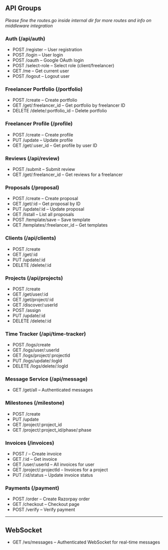 ##  API Groups
*Please fine the routes.go inside internal dir for more routes and info on middleware integration*

###  Auth (/api/auth)
- POST /register – User registration
- POST /login – User login
- POST /oauth – Google OAuth login
- POST /select-role – Select role (client/freelancer)
- GET /me – Get current user
- POST /logout – Logout user

###  Freelancer Portfolio (/portfolio)
- POST /create – Create portfolio
- GET /get/:freelancer_id – Get portfolio by freelancer ID
- DELETE /delete/:portfolio_id – Delete portfolio

###  Freelancer Profile (/profile)
- POST /create – Create profile
- PUT /update – Update profile
- GET /get/:user_id – Get profile by user ID

###  Reviews (/api/review)
- POST /submit – Submit review
- GET /get/:freelancer_id – Get reviews for a freelancer

###  Proposals (/proposal)
- POST /create – Create proposal
- GET /get/:id – Get proposal by ID
- PUT /update/:id – Update proposal
- GET /listall – List all proposals
- POST /template/save – Save template
- GET /templates/:freelancer_id – Get templates

###  Clients (/api/clients)
- POST /create
- GET /get/:id
- PUT /update/:id
- DELETE /delete/:id

###  Projects (/api/projects)
- POST /create
- GET /get/user/:id
- GET /get/project/:id
- GET /discover/:userId
- POST /assign
- PUT /update/:id
- DELETE /delete/:id

###  Time Tracker (/api/time-tracker)
- POST /logs/create
- GET /logs/user/:userId
- GET /logs/project/:projectId
- PUT /logs/update/:logId
- DELETE /logs/delete/:logId

###  Message Service (/api/message)
- GET /get/all – Authenticated messages

###  Milestones (/milestone)
- POST /create
- PUT /update
- GET /project/:project_id
- GET /project/:project_id/phase/:phase

###  Invoices (/invoices)
- POST / – Create invoice
- GET /:id – Get invoice
- GET /user/:userId – All invoices for user
- GET /project/:projectId – Invoices for a project
- PUT /:id/status – Update invoice status

###  Payments (/payment)
- POST /order – Create Razorpay order
- GET /checkout – Checkout page
- POST /verify – Verify payment

---

##  WebSocket

- GET /ws/messages – Authenticated WebSocket for real-time messages